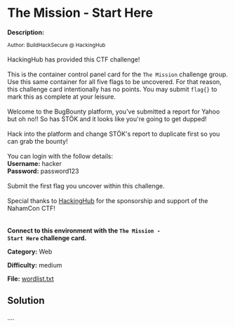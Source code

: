 # The Mission - Start Here

**Description:**

<small>Author: BuildHackSecure @ HackingHub</small><br><br>HackingHub has provided this CTF challenge! <br><br> This is the container control panel card for the <code>The Mission</code> challenge group. Use this same container for all five flags to be uncovered. For that reason, this challenge card intentionally has no points. You may submit <code>flag{}</code> to mark this as complete at your leisure. <br><br> Welcome to the BugBounty platform, you've submitted a report for Yahoo but oh no!! So has STÖK and it looks like you're going to get dupped! <br><br> Hack into the platform and change STÖK's report to duplicate first so you can grab the bounty! <br><br> You can login with the follow details:<br> <b>Username:</b> hacker<br> <b>Password:</b> password123<br> <br> Submit the first flag you uncover within this challenge. <br><br> Special thanks to <a href="https://hackinghub.io/">HackingHub</a> for the sponsorship and support of the NahamCon CTF!  <br> <a href="https://hackinghub.io/"> </a> <br><br> <b>Connect to this environment with the <code>The Mission - Start Here</code> challenge card.</b>


**Category:** Web

**Difficulty:** medium

**File:** [wordlist.txt](wordlist.txt)

## Solution

....
